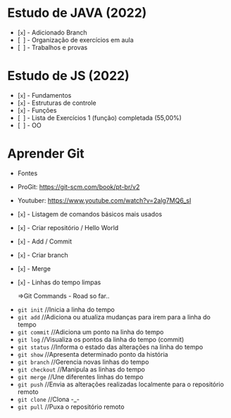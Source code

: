 # Estudo de JAVA (2022)

- [`x`] - Adicionado Branch
- [` `] - Organização de exercícios em aula
- [` `] - Trabalhos e provas

# Estudo de JS (2022)

- [`x`] - Fundamentos
- [`x`] - Estruturas de controle
- [`x`] - Funções
- [` `] - Lista de Exercícios 1 (função) completada (55,00%)
- [` `] - OO


# Aprender Git

* Fontes
- ProGit: https://git-scm.com/book/pt-br/v2
- Youtuber: https://www.youtube.com/watch?v=2alg7MQ6_sI

- [`x`] - Listagem de comandos básicos mais usados
- [`x`] - Criar repositório / Hello World
- [`x`] - Add / Commit 
- [`x`] - Criar branch
- [`x`] - Merge
- [`x`] - Linhas do tempo limpas

    =>Git Commands - Road so far..
* `git init` //Inicia a linha do tempo
* `git add` //Adiciona ou atualiza mudanças para irem para a linha do tempo
* `git commit` //Adiciona um ponto na linha do tempo
* `git log` //Visualiza os pontos da linha do tempo (commit)
* `git status` //Informa o estado das alterações na linha do tempo
* `git show` //Apresenta determinado ponto da história
* `git branch` //Gerencia novas linhas do tempo
* `git checkout` //Manipula as linhas do tempo
* `git merge` //Une diferentes linhas do tempo
* `git push` //Envia as alterações realizadas localmente para o repositório remoto
* `git clone` //Clona -_-
* `git pull` //Puxa o repositório remoto
